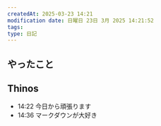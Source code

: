```yaml
---
createdAt: 2025-03-23 14:21
modification date: 日曜日 23日 3月 2025 14:21:52
tags: 
type: 日記
---
```


## やったこと


## Thinos

- 14:22 今日から頑張ります 
- 14:36 マークダウンが大好き 